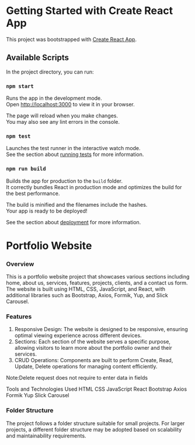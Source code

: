 # Getting Started with Create React App

This project was bootstrapped with [Create React App](https://github.com/facebook/create-react-app).

## Available Scripts

In the project directory, you can run:

### `npm start`

Runs the app in the development mode.\
Open [http://localhost:3000](http://localhost:3000) to view it in your browser.

The page will reload when you make changes.\
You may also see any lint errors in the console.

### `npm test`

Launches the test runner in the interactive watch mode.\
See the section about [running tests](https://facebook.github.io/create-react-app/docs/running-tests) for more information.

### `npm run build`

Builds the app for production to the `build` folder.\
It correctly bundles React in production mode and optimizes the build for the best performance.

The build is minified and the filenames include the hashes.\
Your app is ready to be deployed!

See the section about [deployment](https://facebook.github.io/create-react-app/docs/deployment) for more information.


# Portfolio Website

### Overview
This is a portfolio website project that showcases various sections including home, about us, services, features, projects, clients, and a contact us form. The website is built using HTML, CSS, JavaScript, and React, with additional libraries such as Bootstrap, Axios, Formik, Yup, and Slick Carousel.

### Features
1. Responsive Design: The website is designed to be responsive, ensuring optimal viewing experience across different devices.
2. Sections: Each section of the website serves a specific purpose, allowing visitors to learn more about the portfolio owner and their services.
3. CRUD Operations: Components are built to perform Create, Read, Update, Delete operations for managing content efficiently.

Note:Delete request does not require to enter data in fields   

Tools and Technologies Used
HTML
CSS
JavaScript
React
Bootstrap
Axios
Formik
Yup
Slick Carousel

### Folder Structure
The project follows a folder structure suitable for small projects. For larger projects, a different folder structure may be adopted based on scalability and maintainability requirements.

